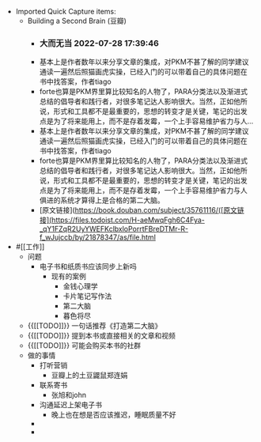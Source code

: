 - Imported Quick Capture items:
    - Building a Second Brain (豆瓣)
        - ### 大而无当 2022-07-28 17:39:46
        - 基本上是作者数年以来分享文章的集成，对PKM不甚了解的同学建议通读一遍然后照猫画虎实操，已经入门的可以带着自己的具体问题在书中找答案，作者tiago
        - forte也算是PKM界里算比较知名的人物了，PARA分类法以及渐进式总结的倡导者和践行者，对很多笔记达人影响很大。当然，正如他所说，形式和工具都不是最重要的，思想的转变才是关键，笔记的出发点是为了将来能用上，而不是存着发霉，一个上手容易维护省力与人...
        - 基本上是作者数年以来分享文章的集成，对PKM不甚了解的同学建议通读一遍然后照猫画虎实操，已经入门的可以带着自己的具体问题在书中找答案，作者tiago
        - forte也算是PKM界里算比较知名的人物了，PARA分类法以及渐进式总结的倡导者和践行者，对很多笔记达人影响很大。当然，正如他所说，形式和工具都不是最重要的，思想的转变才是关键，笔记的出发点是为了将来能用上，而不是存着发霉，一个上手容易维护省力与人俱进的系统才算得上是合格的第二大脑。
        - [原文链接](https://book.douban.com/subject/35761116/([原文链接](https://files.todoist.com/H-aeMwqFgh6C4Fya-_qY1FZqR2UyYWEFKclbxloPorrtFBreDTMr-R-f_wJujccb/by/21878347/as/file.html
- #[[工作]]
    - 问题
        - 电子书和纸质书应该同步上新吗
            - 现有的案例
                - 金钱心理学
                - 卡片笔记写作法
                - 第二大脑
                - 暮色将尽
    - {{[[TODO]]}} 一句话推荐《打造第二大脑》
    - {{[[TODO]]}} 提到本书或直接相关的文章和视频
    - {{[[TODO]]}} 可能会购买本书的社群
    - 做的事情
        - 打听营销
            - 豆瓣上的土豆鼹鼠郑连娟
        - 联系寄书
            - 张旭和john
        - 沟通延迟上架电子书
            - 晚上也在想是否应该推迟，睡眠质量不好
        - 
        - 
